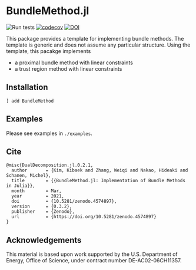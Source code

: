 # BundleMethod.jl
![Run tests](https://github.com/kibaekkim/BundleMethod.jl/workflows/Run%20tests/badge.svg)
[![codecov](https://codecov.io/gh/kibaekkim/BundleMethod.jl/branch/master/graph/badge.svg)](https://codecov.io/gh/kibaekkim/BundleMethod.jl)
[![DOI](https://zenodo.org/badge/170216265.svg)](https://zenodo.org/badge/latestdoi/170216265)

This package provides a template for implementing bundle methods.
The template is generic and does not assume any particular structure.
Using the template, this pacakge implements 

- a proximal bundle method with linear constraints
- a trust region method with linear constraints

## Installation

```
] add BundleMethod
```

## Examples

Please see examples in `./examples`.

## Cite

```
@misc{DualDecomposition.jl.0.2.1,
  author       = {Kim, Kibaek and Zhang, Weiqi and Nakao, Hideaki and Schanen, Michel},
  title        = {{BundleMethod.jl: Implementation of Bundle Methods in Julia}},
  month        = Mar,
  year         = 2021,
  doi          = {10.5281/zenodo.4574897},
  version      = {0.3.2},
  publisher    = {Zenodo},
  url          = {https://doi.org/10.5281/zenodo.4574897}
}
```

## Acknowledgements
This material is based upon work supported by the U.S. Department of Energy, Office of Science, under contract number DE-AC02-06CH11357.
